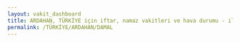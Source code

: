 ```yaml
---
layout: vakit_dashboard
title: ARDAHAN, TÜRKİYE için iftar, namaz vakitleri ve hava durumu - ilçe/eyalet seç
permalink: /TÜRKİYE/ARDAHAN/DAMAL
---
```


<script type="text/javascript">
  var GLOBAL_COUNTRY = 'TÜRKİYE';
  var GLOBAL_CITY = 'ARDAHAN';
  var GLOBAL_STATE = 'DAMAL';
  var lat = 72;
  var lon = 21;
</script>

